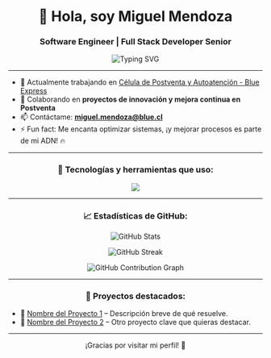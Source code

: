 <h1 align="center">👋 Hola, soy Miguel Mendoza</h1>
<h3 align="center">Software Engineer | Full Stack Developer Senior </h3>

<p align="center">
  <img src="https://readme-typing-svg.herokuapp.com?font=Fira+Code&size=22&pause=1000&center=true&vCenter=true&lines=Apasionado por el codigo" alt="Typing SVG" />
</p>

---

- 🔭 Actualmente trabajando en [Célula de Postventa y Autoatención - Blue Express](https://github.com/orgs/Blue-Express/teams/posaut)
- 🤝 Colaborando en **proyectos de innovación y mejora continua en Postventa**
- 📫 Contáctame: **miguel.mendoza@blue.cl**
- ⚡ Fun fact: Me encanta optimizar sistemas, ¡y mejorar procesos es parte de mi ADN! 🔥

---

<h3 align="center">🚀 Tecnologías y herramientas que uso:</h3>
<p align="center">
  <img src="https://skillicons.dev/icons?i=nextjs,nestjs,nodejs,react,angular,typescript,javascript,html,css,tailwind,docker,mongodb,postgres,mysql,azure,gcp,kafka,redis,git,github" />
</p>

---

<h3 align="center">📈 Estadísticas de GitHub:</h3>
<p align="center">
  <img src="https://github-readme-stats.vercel.app/api?username=miguelmendozabluex&show_icons=true&theme=radical" alt="GitHub Stats" />
</p>

<p align="center">
  <img src="https://streak-stats.demolab.com/?user=miguelmendozabluex&theme=radical" alt="GitHub Streak" />
</p>

<p align="center">
  <img src="https://github-readme-activity-graph.vercel.app/graph?username=miguelmendozabluex&theme=radical" alt="GitHub Contribution Graph" />
</p>

---

<h3 align="center">🌟 Proyectos destacados:</h3>

- 🚀 [Nombre del Proyecto 1](#) – Descripción breve de qué resuelve.
- 🚀 [Nombre del Proyecto 2](#) – Otro proyecto clave que quieras destacar.

---

<p align="center">¡Gracias por visitar mi perfil! 🚀</p>


